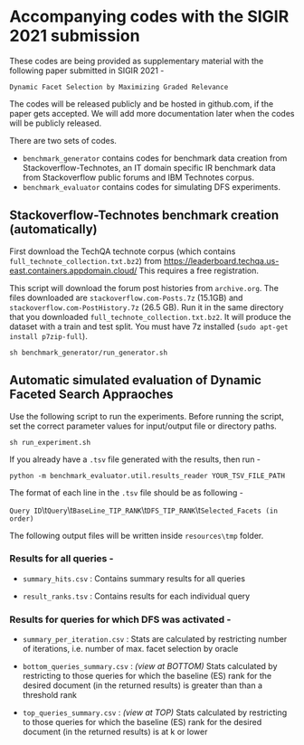 # Accompanying codes with the SIGIR 2021 submission

These codes are being provided as supplementary material with the following paper submitted in SIGIR 2021 -

`Dynamic Facet Selection by Maximizing Graded Relevance`

The codes will be released publicly and be hosted in github.com, if the paper gets accepted.
We will add more documentation later when the codes will be publicly released.

There are two sets of codes.
- `benchmark_generator` contains codes for benchmark data creation from Stackoverflow-Technotes, an IT domain specific IR benchmark data from Stackoverflow public forums and IBM Technotes corpus.
- `benchmark_evaluator` contains codes for simulating DFS experiments.

## Stackoverflow-Technotes benchmark creation (automatically)
First download the TechQA technote corpus (which contains `full_technote_collection.txt.bz2`) from https://leaderboard.techqa.us-east.containers.appdomain.cloud/
This requires a free registration.

This script will download the forum post histories from `archive.org`. The files downloaded are `stackoverflow.com-Posts.7z` (15.1GB) and `stackoverflow.com-PostHistory.7z` (26.5 GB).
Run it in the same directory that you downloaded `full_technote_collection.txt.bz2`. It will produce the dataset with a train and test split.
You must have 7z installed (`sudo apt-get install p7zip-full`).

```sh benchmark_generator/run_generator.sh```

## Automatic simulated evaluation of Dynamic Faceted Search Appraoches

Use the following script to run the experiments. Before running the script, set the correct parameter values for input/output file or directory paths.

```sh run_experiment.sh```

If you already have a `.tsv` file generated with the results, then run -

```python -m benchmark_evaluator.util.results_reader YOUR_TSV_FILE_PATH```

The format of each line in the `.tsv` file should be as following -

`Query ID`\t`Query`\t`BaseLine_TIP_RANK`\t`DFS_TIP_RANK`\t`Selected_Facets (in order)`


The following output files will be written inside `resources\tmp` folder.

### Results for all queries -

- `summary_hits.csv` : Contains summary results for all queries

- `result_ranks.tsv` : Contains results for each individual query

### Results for queries for which DFS was activated  -

- `summary_per_iteration.csv` : Stats are calculated by restricting number of iterations, i.e. number of max. facet selection by oracle

- `bottom_queries_summary.csv` : *(view at BOTTOM)* Stats calculated by restricting to those queries for which the baseline (ES) rank for the desired document (in the returned results) is greater than than a threshold rank

- `top_queries_summary.csv` : *(view at TOP)* Stats calculated by restricting to those queries for which the baseline (ES) rank for the desired document (in the returned results) is at k or lower
